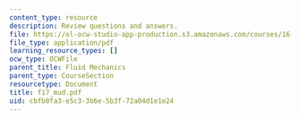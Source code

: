 ```yaml
---
content_type: resource
description: Review questions and answers.
file: https://ol-ocw-studio-app-production.s3.amazonaws.com/courses/16-01-unified-engineering-i-ii-iii-iv-fall-2005-spring-2006/cbfb0fa3e5c33b6e5b3f72a04d1e1e24_f17_mud.pdf
file_type: application/pdf
learning_resource_types: []
ocw_type: OCWFile
parent_title: Fluid Mechanics
parent_type: CourseSection
resourcetype: Document
title: f17_mud.pdf
uid: cbfb0fa3-e5c3-3b6e-5b3f-72a04d1e1e24
---
```

